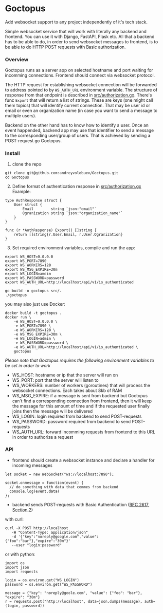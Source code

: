 # Goctopus

Add websocket support to any project independently of it's tech stack.

Simple websocket service that will work with literally any backend and frontend. You can use it with Django, FastAPI, Flask etc. All that a backend has to be able to do, in order to send websocket messages to frontend, is to be able to do HTTP POST requests with Basic authorization.


### Overview

Goctopus runs as a server app on selected hostname and port waiting for incomming connections. Frontend should connect via websocket protocol. 

The HTTP request for establishing websocket connection will be forwarded to address pointed to by `WS_AUTH_URL` environment variable. The structure of response from that endpoint is described in [src/authorization.go](https://github.com/andreyvolobuev/goctopus/blob/master/src/authorization.go). There's func `Export` that will return a list of strings. These are keys (one might call them topics) that will identify current connection. That may be user id or email or even an organization name (in case you want to send a message to multiple users).

Backend on the other hand has to know how to identify a user. Once an event happended, backend app may use that identifier to send a message to the corresponding user/group of users. That is achieved by sending a POST-request go Goctopus.



### Install

1. clone the repo
```
git clone git@github.com:andreyvolobuev/Goctopus.git
cd Goctopus
```

2. Define format of authentication response in [src/authorization.go](https://github.com/andreyvolobuev/goctopus/blob/master/src/authorization.go)
Example:
```
type AuthResponse struct {
	User struct {
		Email        string `json:"email"`
		Ogranization string `json:"organization_name"`
	}
}

func (r *AuthResponse) Export() []string {
	return []string{r.User.Email, r.User.Ogranization}
}
```

3. Set required environment variables, compile and run the app:
```
export WS_HOST=0.0.0.0
export WS_PORT=7890
export WS_WORKERS=128
export WS_MSG_EXPIRE=30m
export WS_LOGIN=amdin
export WS_PASSWORD=password
export WS_AUTH_URL=http://localhost/api/v1/is_authenticated

go build -o goctopus src/.
./goctopus
```

you may also just use Docker:
```
docker build -t goctopus .
docker run \
    -e WS_HOST=0.0.0.0 \
    -e WS_PORT=7890 \
    -e WS_WORKERS=128 \
    -e WS_MSG_EXPIRE=30m \
    -e WS_LOGIN=admin \
    -e WS_PASSWORD=password \
    -e WS_AUTH_URL=http://localhost/api/v1/is_authenticated \
    goctopus
```

*Please note that Goctopus requires the following environment variables to be set in order to work*
- WS_HOST: hostname or ip that the server will run on
- WS_PORT: port that the server will listen to
- WS_WORKERS: number of workers (goroutines) that will process the websocket connections. Each takes about 8kb of RAM
- WS_MSG_EXPIRE: if a message is sent from backend but Goctopus can't find a corresponding connection from frontend, then it will keep the message for this amount of time and if the requested user finally joins then the message will be delivered
- WS_LOGIN: login required from backend to send POST-requests
- WS_PASSWORD: password required from backend to send POST-requests
- WS_AUTH_URL: forward incomming requests from frontend to this URL in order to authorize a request


### API

- frontend should create a websocket instance and declare a handler for incoming messages
```
let socket = new WebSocket("ws://localhost:7890");

socket.onmessage = function(event) {
  // do something with data that commes from backend
  console.log(event.data)
};
```


- backend sends POST-requests with Basic Authentication ([RFC 2617, Section 2](https://www.rfc-editor.org/rfc/rfc2617.html#section-2))

with curl:
```
curl -X POST http://localhost
   -H "Content-Type: application/json" 
   -d '{"key":"noreply@google.com","value":{"foo":"bar"},"expire":"30m"}'
   --user "login:password"
```


or with python:
```
import os
import json
import requests

login = os.environ.get("WS_LOGIN")
password = os.environ.get("WS_PASSWORD")

message = {"key": "noreply@goole.com", "value": {"foo": "bar"}, "expire": "30m"}
r = requests.post("http://localhost", data=json.dumps(message), auth=(login, password))
```
